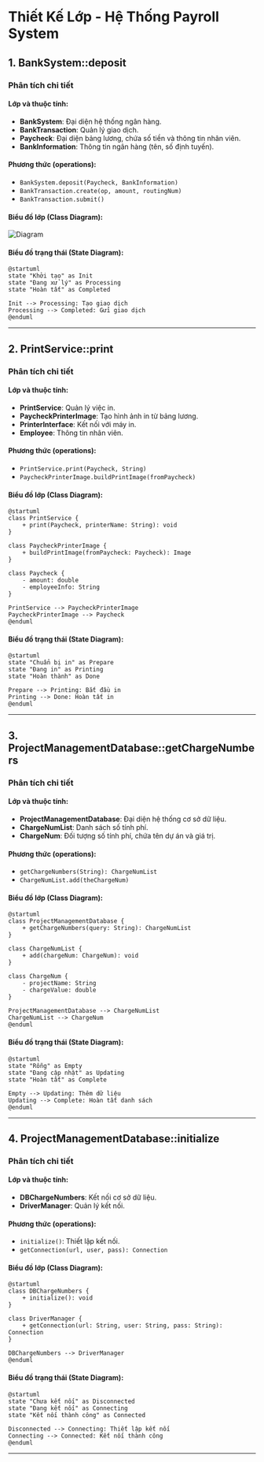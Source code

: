 
# Thiết Kế Lớp - Hệ Thống Payroll System

## 1. BankSystem::deposit

### **Phân tích chi tiết**

#### **Lớp và thuộc tính**:
- **BankSystem**: Đại diện hệ thống ngân hàng.
- **BankTransaction**: Quản lý giao dịch.
- **Paycheck**: Đại diện bảng lương, chứa số tiền và thông tin nhân viên.
- **BankInformation**: Thông tin ngân hàng (tên, số định tuyến).

#### **Phương thức (operations)**:
- `BankSystem.deposit(Paycheck, BankInformation)`
- `BankTransaction.create(op, amount, routingNum)`
- `BankTransaction.submit()`

#### **Biểu đồ lớp (Class Diagram)**:

![Diagram](http://www.plantuml.com/plantuml/png/PP1BJiGm343tEOMNWsWlq0KQiMCpGXekuAO6gedZAd6GAiJTQPacYa9MYJ_FBpv7nQ29dR4EOuHdzBVh6fKOlWrivn4cMYJEUdh5rNwIlNL_HI_-NGAZpk8V1lYIUJ8_feAy1VGHxPul91i8bKwo373LCFkF3f0bUHrWaZGwwY18qYrnIPnhClsEY6dapUNVo2ntpEeRy14aNfoiHBjyvXT6-ws26hVu1PbonprSgOuKQbgrmxv_QhTXclTUK_HDlkJEMiYSoK-9tIy0)


#### **Biểu đồ trạng thái (State Diagram)**:
```plantuml
@startuml
state "Khởi tạo" as Init
state "Đang xử lý" as Processing
state "Hoàn tất" as Completed

Init --> Processing: Tạo giao dịch
Processing --> Completed: Gửi giao dịch
@enduml
```

---

## 2. PrintService::print

### **Phân tích chi tiết**

#### **Lớp và thuộc tính**:
- **PrintService**: Quản lý việc in.
- **PaycheckPrinterImage**: Tạo hình ảnh in từ bảng lương.
- **PrinterInterface**: Kết nối với máy in.
- **Employee**: Thông tin nhân viên.

#### **Phương thức (operations)**:
- `PrintService.print(Paycheck, String)`
- `PaycheckPrinterImage.buildPrintImage(fromPaycheck)`

#### **Biểu đồ lớp (Class Diagram)**:
```plantuml
@startuml
class PrintService {
    + print(Paycheck, printerName: String): void
}

class PaycheckPrinterImage {
    + buildPrintImage(fromPaycheck: Paycheck): Image
}

class Paycheck {
    - amount: double
    - employeeInfo: String
}

PrintService --> PaycheckPrinterImage
PaycheckPrinterImage --> Paycheck
@enduml
```

#### **Biểu đồ trạng thái (State Diagram)**:
```plantuml
@startuml
state "Chuẩn bị in" as Prepare
state "Đang in" as Printing
state "Hoàn thành" as Done

Prepare --> Printing: Bắt đầu in
Printing --> Done: Hoàn tất in
@enduml
```

---

## 3. ProjectManagementDatabase::getChargeNumbers

### **Phân tích chi tiết**

#### **Lớp và thuộc tính**:
- **ProjectManagementDatabase**: Đại diện hệ thống cơ sở dữ liệu.
- **ChargeNumList**: Danh sách số tính phí.
- **ChargeNum**: Đối tượng số tính phí, chứa tên dự án và giá trị.

#### **Phương thức (operations)**:
- `getChargeNumbers(String): ChargeNumList`
- `ChargeNumList.add(theChargeNum)`

#### **Biểu đồ lớp (Class Diagram)**:
```plantuml
@startuml
class ProjectManagementDatabase {
    + getChargeNumbers(query: String): ChargeNumList
}

class ChargeNumList {
    + add(chargeNum: ChargeNum): void
}

class ChargeNum {
    - projectName: String
    - chargeValue: double
}

ProjectManagementDatabase --> ChargeNumList
ChargeNumList --> ChargeNum
@enduml
```

#### **Biểu đồ trạng thái (State Diagram)**:
```plantuml
@startuml
state "Rỗng" as Empty
state "Đang cập nhật" as Updating
state "Hoàn tất" as Complete

Empty --> Updating: Thêm dữ liệu
Updating --> Complete: Hoàn tất danh sách
@enduml
```

---

## 4. ProjectManagementDatabase::initialize

### **Phân tích chi tiết**

#### **Lớp và thuộc tính**:
- **DBChargeNumbers**: Kết nối cơ sở dữ liệu.
- **DriverManager**: Quản lý kết nối.

#### **Phương thức (operations)**:
- `initialize()`: Thiết lập kết nối.
- `getConnection(url, user, pass): Connection`

#### **Biểu đồ lớp (Class Diagram)**:
```plantuml
@startuml
class DBChargeNumbers {
    + initialize(): void
}

class DriverManager {
    + getConnection(url: String, user: String, pass: String): Connection
}

DBChargeNumbers --> DriverManager
@enduml
```

#### **Biểu đồ trạng thái (State Diagram)**:
```plantuml
@startuml
state "Chưa kết nối" as Disconnected
state "Đang kết nối" as Connecting
state "Kết nối thành công" as Connected

Disconnected --> Connecting: Thiết lập kết nối
Connecting --> Connected: Kết nối thành công
@enduml
```

---

